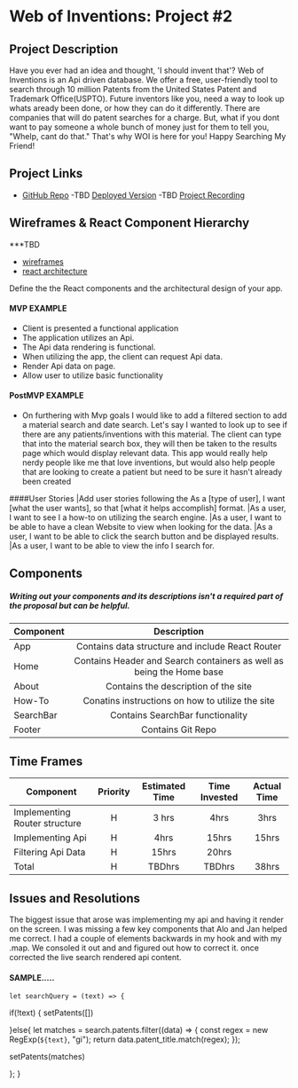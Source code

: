 # Web of Inventions: Project #2
## Project Description
Have you ever had an idea and thought, 'I should invent that'? Web of Inventions is an Api driven database. We offer a free, user-friendly tool to search through 10 million Patents from the United States Patent and Trademark Office(USPTO). Future inventors like you, need a way to look up whats aready been done, or how they can do it differently. There are companies that will do patent searches for a charge. But, what if you dont want to pay someone a whole bunch of money just for them to tell you, "Whelp, cant do that." That's why WOI is here for you! Happy Searching My Friend!

## Project Links
- [GitHub Repo](https://github.com/bd6981/invention.git)
-TBD [Deployed Version](https://invention-mu.vercel.app/Home)
-TBD [Project Recording](https://youtu.be/Ie_kRsdioJw)

## Wireframes & React Component Hierarchy
***TBD
- [wireframes](wire.jpeg)
- [react architecture]()

Define the the React components and the architectural design of your app.


#### MVP EXAMPLE
- Client is presented a functional application
- The application utilizes an Api.
- The Api data rendering is functional.
- When utilizing the app, the client can request Api data.
- Render Api data on page. 
- Allow user to utilize basic functionality

#### PostMVP EXAMPLE

- On furthering with Mvp goals I would like to add a filtered section to add a material search and date search. Let's say I wanted to look up to see if there are any patients/inventions with this material. The client can type that into the material search box, they will then be taken to the results page which would display relevant data. This app would really help nerdy people like me that love inventions, but would also help people that are looking to create a patient but need to be sure it hasn't already been created

####User Stories
|Add user stories following the As a [type of user], I want [what the user wants], so that [what it helps accomplish] format.
|As a user, I want to see I a how-to on utilizing the search engine.
|As a user, I want to be able to have a clean Website to view when looking for the data.
|As a user, I want to be able to click the search button and be displayed results.
|As a user, I want to be able to view the info I search for.


## Components
##### Writing out your components and its descriptions isn't a required part of the proposal but can be helpful.


| Component | Description | 
| --- | :---: |   
| App | Contains data structure and include React Router| 
| Home | Contains Header and Search containers as well as being the Home base| 
| About | Contains the description of the site| 
| How-To | Conatins instructions on how to utilize the site|
| SearchBar | Contains SearchBar functionality|  
| Footer | Contains Git Repo| 

## Time Frames

| Component | Priority | Estimated Time | Time Invested | Actual Time |
| --- | :---: |  :---: | :---: | :---: |
| Implementing Router structure | H | 3 hrs| 4hrs | 3hrs |
| Implementing Api | H | 4hrs| 15hrs | 15hrs |
| Filtering Api Data | H | 15hrs| 20hrs |
| Total | H | TBDhrs| TBDhrs | 38hrs |

## Issues and Resolutions
 The biggest issue that arose was implementing my api and having it render on the screen. I was missing a few key components that Alo and Jan helped me correct. I had a couple of elements backwards in my hook and with my .map. We consoled it out and and figured out how to correct it. once corrected the live search rendered api content.

#### SAMPLE.....
    let searchQuery = (text) => {
  if(!text) {
    setPatents([])
   
  }else{
  let matches = search.patents.filter((data) => {
    const regex = new RegExp(`${text}`, "gi");
    return data.patent_title.match(regex);
  });
  
  setPatents(matches)

};
}
